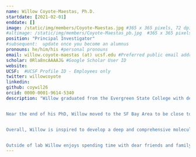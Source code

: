```yaml
---
name: Willow Coyote-Maestas, Ph.D.
startdate: [2021-02-01]
enddate: []
image: /static/img/members/Coyote-Maestas.jpg #365 x 365 pixels, 72 dpi
#altimage: /static/img/members/Coyote-Maestas_pb.jpg  #365 x 365 pixels, 72 dpi
position: "Principal Investigator"
#subsequent:  update once you become an alumnus
pronouns: he/him/his #personal pronouns
email: willow.coyote-maestas (at) ucsf.edu #Preferred public email address
scholar: 0Rla8ncAAAAJ& #Google Scholar User ID
website:
UCSF:  #UCSF Profile ID - Employees only
twitter: willowcoyote
linkedin:
github: coywil26
orcid: 0000-0001-9614-5340
description: "Willow graduated from the Evergreen State College with degrees in Chemistry and Environmental studies. As an undergraduate in [Dr. Anitra Ingalls’s](https://sites.google.com/view/anitra-ingalls) lab at the University of Washington, he studied how B vitamins mediate microbial interactions and diversity in the open ocean. For graduate school, Willow did his Ph.D. in [Dr. Daniel Schmidt’s](http://www.biologyplus.org) lab at the University of Minnesota, where he developed massively parallel sequencing-based methods to study and engineer membrane proteins proteins. Willow found mutational and insertional scanning methods can be useful for identifying regions of a protein involved in functionally meaningful conformational changes, developed mechanistic models for how to assemble protein domains to create useful multi-domain protein tools, and studied the evolution of ion channel regulation.


Near the end of his PhD, Willow moved to the SF Bay Area to be close to family for personal reasons and took up residence as a visitor in [Dr. James Fraser's](https://fraserlab.com) lab at UCSF. Within mere weeks the Covid pandemic struck leading Willow to become stuck in the Bay Area and was convinced to stick around for a bit longer at UCSF as an [HHMI Hanna Gray](https://www.hhmi.org/programs/hanna-h-gray-fellows-program#Fellows) and [QBI Fellow](https://fellows.ucsf.edu/current-fellows#:~:text=QBI%20Fellows%3A%20). In this role, Willow further developed mechanistic genetic screening approaches for studying how membrane proteins fold, traffic, function, and are regulated. This experience was a tremendous amount of fun and convinced both Willow and the UCSF community to make it an even longer term journey together when Willow was appointed as an Assistant Professor in Bioengineering and Therapeutic Sciences at UCSF.


Overall, Willow is inspired to develop a deep and comprehensive molecular, cellular, and physiological understanding for how membrane proteins allows us to interact with the world around us, how they break to cause the diseases that ail us, and how we can better treat these diseases with therapeutics. More broadly Willow wants to keep growing, learning, and having fun through the scientific endeavor!


Outside of lab Willow enjoys spending time with dear friends and family, creating and listening to music, enjoying and making delicious food, and meandering through nature."
---
```

